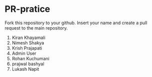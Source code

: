 # PR-pratice
Fork this repository to your github. Insert your name and create a pull request to the main repository.
1. Kiran Khayamali
2. Nimesh Shakya
3. Krish Prajapati
4. Admin User
5. Rohan Kuchumani
6. prajwal bashyal
7. Lukash Napit
